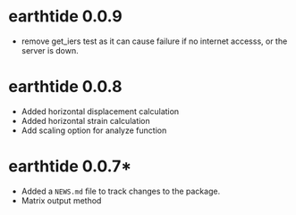 # earthtide 0.0.9

* remove get_iers test as it can cause failure if no internet accesss, or the server is down.

# earthtide 0.0.8

* Added horizontal displacement calculation
* Added horizontal strain calculation
* Add scaling option for analyze function

# earthtide 0.0.7*

* Added a `NEWS.md` file to track changes to the package.
* Matrix output method